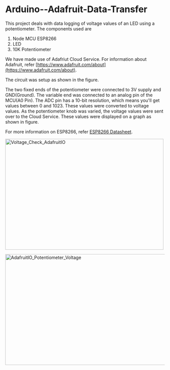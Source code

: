 # Arduino--Adafruit-Data-Transfer

This project deals with data logging of voltage values of an LED using a potentiometer. The components used are 

1. Node MCU ESP8266
2. LED
3. 10K Potentiometer

We have made use of Adafriut Cloud Service. For information about Adafruit, refer [https://www.adafruit.com/about](https://www.adafruit.com/about).

The circuit was setup as shown in the figure. 

The two fixed ends of the potentiometer were connected to 3V supply and GND(Ground). The variable end was connected to an analog pin of the MCU(A0 Pin). The ADC pin has a 10-bit resolution, which means you'll get values between 0 and 1023. These values were converted to voltage values. As the potentiometer knob was varied, the voltage values were sent over to the Cloud Service. These values were displayed on a graph as shown in figure.

For more information on ESP8266, refer [ESP8266 Datasheet](https://www.espressif.com/sites/default/files/documentation/0a-esp8266ex_datasheet_en.pdf).



<p><img src="https://user-images.githubusercontent.com/47825893/59148420-77836180-8a26-11e9-978e-4c576579b351.JPG" alt="Voltage_Check_AdafruitIO" width="500" height="350" /></p>


<p><img src="https://user-images.githubusercontent.com/47825893/59149482-2cbc1680-8a33-11e9-99c7-d77504e6e261.JPG" alt="AdafruitIO_Potentiometer_Voltage" width="750" height="350" /></p>
